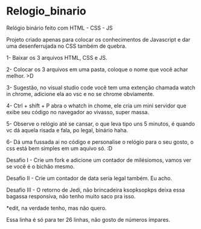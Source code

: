 # Relogio_binario
Relógio binário feito com HTML - CSS - JS

Projeto criado apenas para colocar os conhecimentos de Javascript e dar uma desenferrujada no CSS também de quebra.

1- Baixar os 3 arquivos HTML, CSS e JS.

2- Colocar os 3 arquivos em uma pasta, coloque o nome que você achar melhor. >D

3- Sugestão, no visual studio code você tem uma extenção chamada watch in chrome, adicione ela ao vsc e no se chrome obviamente.

4- Ctrl + shift + P abra o whatch in chome, ele cria um mini servidor que exibe seu código no navegador ao vivasso, super massa.

5- Observe o relógio até se cansar, o que leva tipo uns 5 minutos, é quando vc dá aquela risada e fala, po legal, binário haha.

6- Dá uma fussada ai no código e personalise o relógio para o seu gosto, o css está bem simples em um aquivo só. :D

Desafio I - Crie um fork e adicione um contador de milésiomos, vamos ver se você é o bichão mesmo.

Desafio II - Crie um contador de data seria legal também. Eu acho. 

Desafio III - O retorno de Jedi, não brincadeira ksopksopkps deixa essa bagassa responsiva, não tenho muito saco pra isso.

*edit, na verdade tenho, mas não quero.

Essa linha é só para ter 26 linhas, não gosto de números ímpares. 

